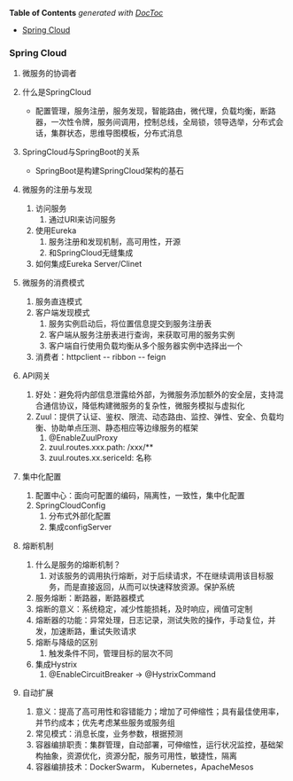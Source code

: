 <!-- START doctoc generated TOC please keep comment here to allow auto update -->
<!-- DON'T EDIT THIS SECTION, INSTEAD RE-RUN doctoc TO UPDATE -->
**Table of Contents**  *generated with [DocToc](https://github.com/thlorenz/doctoc)*

- [Spring Cloud](#spring-cloud)

<!-- END doctoc generated TOC please keep comment here to allow auto update -->

### Spring Cloud

1. 微服务的协调者
2. 什么是SpringCloud
   
   * 配置管理，服务注册，服务发现，智能路由，微代理，负载均衡，断路器，一次性令牌，服务间调用，控制总线，全局锁，领导选举，分布式会话，集群状态，思维导图模板，分布式消息
3. SpringCloud与SpringBoot的关系
   
   * SpringBoot是构建SpringCloud架构的基石
4. 微服务的注册与发现
   1. 访问服务
      1. 通过URI来访问服务
   2. 使用Eureka
      1. 服务注册和发现机制，高可用性，开源
      2. 和SpringCloud无缝集成
   3. 如何集成Eureka Server/Clinet
5. 微服务的消费模式

   1. 服务直连模式
   2. 客户端发现模式
      1. 服务实例启动后，将位置信息提交到服务注册表
      2. 客户端从服务注册表进行查询，来获取可用的服务实例
      3. 客户端自行使用负载均衡从多个服务器实例中选择出一个
   3. 消费者：httpclient -- ribbon -- feign
6. API网关
   1. 好处：避免将内部信息泄露给外部，为微服务添加额外的安全层，支持混合通信协议，降低构建微服务的复杂性，微服务模拟与虚拟化
   2. Zuul：提供了认证、鉴权、限流、动态路由、监控、弹性、安全、负载均衡、协助单点压测、静态相应等边缘服务的框架
      1. @EnableZuulProxy
      2. zuul.routes.xxx.path: /xxx/**
      3. zuul.routes.xx.sericeId: 名称
7. 集中化配置
   1. 配置中心：面向可配置的编码，隔离性，一致性，集中化配置
   2. SpringCloudConfig
      1. 分布式外部化配置
      2. 集成configServer
8. 熔断机制
   1. 什么是服务的熔断机制？
      1. 对该服务的调用执行熔断，对于后续请求，不在继续调用该目标服务，而是直接返回，从而可以快速释放资源。保护系统
   2. 服务熔断：断路器，断路器模式
   3. 熔断的意义：系统稳定，减少性能损耗，及时响应，阀值可定制
   4. 熔断器的功能：异常处理，日志记录，测试失败的操作，手动复位，并发，加速断路，重试失败请求
   5. 熔断与降级的区别
      1. 触发条件不同，管理目标的层次不同
   6. 集成Hystrix
      1. @EnableCircuitBreaker -> @HystrixCommand
9. 自动扩展
   1. 意义：提高了高可用性和容错能力；增加了可伸缩性；具有最佳使用率，并节约成本；优先考虑某些服务或服务组
   2. 常见模式：消息长度，业务参数，根据预测
   3. 容器编排职责：集群管理，自动部署，可伸缩性，运行状况监控，基础架构抽象，资源优化，资源分配，服务可用性，敏捷性，隔离
   4. 容器编排技术：DockerSwarm， Kubernetes，ApacheMesos